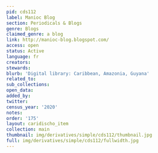 ```yaml
---
pid: cds112
label: Manioc Blog
section: Periodicals & Blogs
genre: Blogs
claimed_genre: a blog
link: http://manioc-blog.blogspot.com/
access: open
status: Active
language: fr
creators:
stewards:
blurb: 'Digital library: Caribbean, Amazonia, Guyana'
related_to:
sub_collections:
open_data:
added_by:
twitter:
census_year: '2020'
notes:
order: '175'
layout: caridischo_item
collection: main
thumbnail: img/derivatives/simple/cds112/thumbnail.jpg
full: img/derivatives/simple/cds112/fullwidth.jpg
---
```

